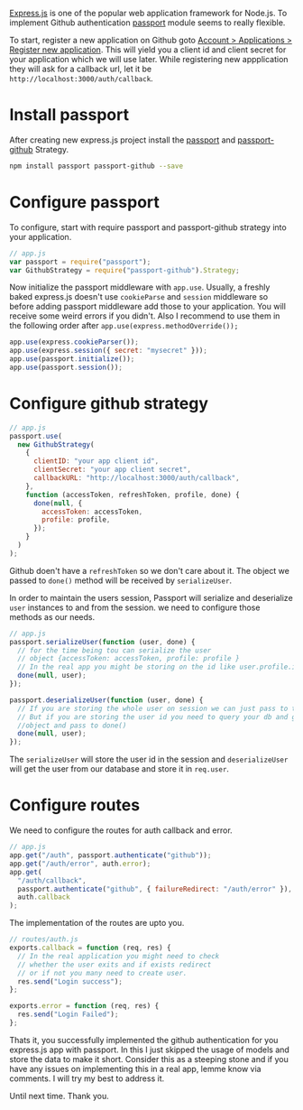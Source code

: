 <!--


---
 "Express.js : Github authentication with passport"
excerpt: "Configure github authentication with express.js and passport"
date: 2014-06-06 00:00:00 IST
updated: 2014-06-06 00:00:00 IST
categories: nodejs, express
tags: express, passport, github, authentication
---

-->
<!DOCTYPE html>
<html>

<head>
  <title>basic-git-workflow</title>
  <meta charset="utf-8">
  <meta name="viewport" content="width=device-width, initial-scale=1.0">


  <link rel="stylesheet" href="./css/bootstrap.css">
  <link rel="stylesheet" href="./css/bootstrap.grid.css">
  <link rel="stylesheet" href="./css/bootstrap.min.css">
  <link rel="stylesheet" href="./css/bootstrap-reboot.min.css">
  <link rel="stylesheet" href="./css/bootstrap.css.map">
  <link rel="stylesheet" href="./css/blog-home.css">
  <link rel="stylesheet" href="./css/prism.css">
  <script async defer src="./css/prism.js"></script>
</head>
<!--------------------------------------------------------------------------------------------------->
<!--------------------------------------------------------------------------------------------------->
<!--------------------------------------------------------------------------------------------------->
<!--------------------------------------------------------------------------------------------------->
<!--------------------------------------------------------------------------------------------------->




<body>

[Express.js](http://expressjs.com) is one of the popular web application framework for Node.js. To implement Github authentication [passport](http://passportjs.org/) module seems to really flexible.

To start, register a new application on Github goto [Account > Applications > Register new application](https://github.com/settings/applications/new). This will yield you a client id and client secret for your application which we will use later. While registering new appplication they will ask for a callback url, let it be `http://localhost:3000/auth/callback`.

# Install passport

After creating new express.js project install the [passport](https://www.npmjs.org/package/passport) and [passport-github](https://www.npmjs.org/package/passport-github) Strategy.

```sh
npm install passport passport-github --save
```

# Configure passport

To configure, start with require passport and passport-github strategy into your application.

```js
// app.js
var passport = require("passport");
var GithubStrategy = require("passport-github").Strategy;
```

Now initialize the passport middleware with `app.use`. Usually, a freshly baked express.js doesn't use `cookieParse` and `session` middleware so before adding passport middleware add those to your application. You will receive some weird errors if you didn't. Also I recommend to use them in the following order after `app.use(express.methodOverride());`

```js
app.use(express.cookieParser());
app.use(express.session({ secret: "mysecret" }));
app.use(passport.initialize());
app.use(passport.session());
```

# Configure github strategy

```js
// app.js
passport.use(
  new GithubStrategy(
    {
      clientID: "your app client id",
      clientSecret: "your app client secret",
      callbackURL: "http://localhost:3000/auth/callback",
    },
    function (accessToken, refreshToken, profile, done) {
      done(null, {
        accessToken: accessToken,
        profile: profile,
      });
    }
  )
);
```

Github doen't have a `refreshToken` so we don't care about it. The object we passed to `done()` method will be received by `serializeUser`.

In order to maintain the users session,
Passport will serialize and deserialize `user` instances to and from the session. we need to configure those methods as our needs.

```js
// app.js
passport.serializeUser(function (user, done) {
  // for the time being tou can serialize the user
  // object {accessToken: accessToken, profile: profile }
  // In the real app you might be storing on the id like user.profile.id
  done(null, user);
});

passport.deserializeUser(function (user, done) {
  // If you are storing the whole user on session we can just pass to the done method,
  // But if you are storing the user id you need to query your db and get the user
  //object and pass to done()
  done(null, user);
});
```

The `serializeUser` will store the user id in the session and `deserializeUser` will get the user from our database and store it in `req.user`.

# Configure routes

We need to configure the routes for auth callback and error.

```js
// app.js
app.get("/auth", passport.authenticate("github"));
app.get("/auth/error", auth.error);
app.get(
  "/auth/callback",
  passport.authenticate("github", { failureRedirect: "/auth/error" }),
  auth.callback
);
```

The implementation of the routes are upto you.

```js
// routes/auth.js
exports.callback = function (req, res) {
  // In the real application you might need to check
  // whether the user exits and if exists redirect
  // or if not you many need to create user.
  res.send("Login success");
};

exports.error = function (req, res) {
  res.send("Login Failed");
};
```

Thats it, you successfully implemented the github authentication for you express.js app with passport. In this I just skipped the usage of models and store the data to make it short. Consider this as a steeping stone and if you have any issues on implementing this in a real app, lemme know via comments. I will try my best to address it.

Until next time.
Thank you.
